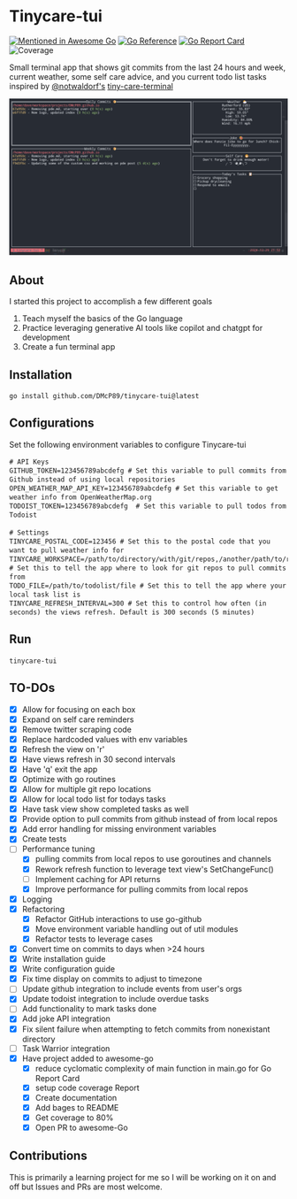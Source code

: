 # Tinycare-tui
[![Mentioned in Awesome Go](https://awesome.re/mentioned-badge.svg)](https://github.com/avelino/awesome-go) [![Go Reference](https://pkg.go.dev/badge/github.com/DMcP89/tinycare-tui.svg)](https://pkg.go.dev/github.com/DMcP89/tinycare-tui) [![Go Report Card](https://goreportcard.com/badge/github.com/DMcP89/tinycare-tui)](https://goreportcard.com/report/github.com/DMcP89/tinycare-tui)
![Coverage](https://img.shields.io/badge/Coverage-80.5%25-brightgreen)

Small terminal app that shows git commits from the last 24 hours and week, current weather, some self care advice, and you current todo list tasks
inspired by [@notwaldorf's](https://github.com/notwaldorf) [tiny-care-terminal](https://github.com/notwaldorf/tiny-care-terminal)




![screenshot](image.png)


## About
I started this project to accomplish a few different goals
1. Teach myself the basics of the Go language
2. Practice leveraging generative AI tools like copilot and chatgpt for development
3. Create a fun terminal app


## Installation
```
go install github.com/DMcP89/tinycare-tui@latest
```


## Configurations
Set the following environment variables to configure Tinycare-tui
```
# API Keys
GITHUB_TOKEN=123456789abcdefg # Set this variable to pull commits from Github instead of using local repositories
OPEN_WEATHER_MAP_API_KEY=123456789abcdefg # Set this variable to get weather info from OpenWeatherMap.org
TODOIST_TOKEN=123456789abcdefg  # Set this variable to pull todos from Todoist

# Settings
TINYCARE_POSTAL_CODE=123456 # Set this to the postal code that you want to pull weather info for
TINYCARE_WORKSPACE=/path/to/directory/with/git/repos,/another/path/to/repos # Set this to tell the app where to look for git repos to pull commits from
TODO_FILE=/path/to/todolist/file # Set this to tell the app where your local task list is
TINYCARE_REFRESH_INTERVAL=300 # Set this to control how often (in seconds) the views refresh. Default is 300 seconds (5 minutes)
```
## Run
```
tinycare-tui
```
## TO-DOs
- [x] Allow for focusing on each box
- [x] Expand on self care reminders
- [x] Remove twitter scraping code
- [x] Replace hardcoded values with env variables
- [x] Refresh the view on 'r'
- [x] Have views refresh in 30 second intervals
- [x] Have 'q' exit the app
- [x] Optimize with go routines
- [x] Allow for multiple git repo locations
- [x] Allow for local todo list for todays tasks
- [x] Have task view show completed tasks as well
- [x] Provide option to pull commits from github instead of from local repos
- [x] Add error handling for missing environment variables
- [x] Create tests
- [ ] Performance tuning
    - [x] pulling commits from local repos to use goroutines and channels
    - [x] Rework refresh function to leverage text view's SetChangeFunc()
    - [ ] Implement caching for API returns
    - [x] Improve performance for pulling commits from local repos
- [x] Logging
- [x] Refactoring
    - [x] Refactor GitHub interactions to use go-github
    - [x] Move environment variable handling out of util modules
    - [x] Refactor tests to leverage cases
- [x] Convert time on commits to days when >24 hours
- [x] Write installation guide
- [x] Write configuration guide
- [x] Fix time display on commits to adjust to timezone
- [ ] Update github integration to include events from user's orgs
- [x] Update todoist integration to include overdue tasks
- [ ] Add functionality to mark tasks done
- [x] Add joke API integration
- [x] Fix silent failure when attempting to fetch commits from nonexistant directory
- [ ] Task Warrior integration
- [x] Have project added to awesome-go
    - [x] reduce cyclomatic complexity of main function in main.go for Go Report Card
    - [x] setup code coverage Report
    - [x] Create documentation
    - [x] Add bages to README
    - [x] Get coverage to 80%
    - [x] Open PR to awesome-Go

## Contributions
This is primarily a learning project for me so I will be working on it on and off but Issues and PRs are most welcome.
